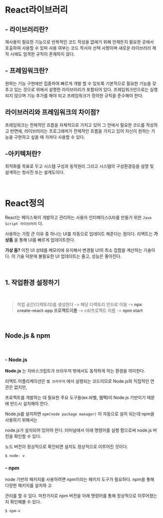 

# React라이브러리
## - 라이브러리란?
재사용이 필요한 기능으로 반복적인 코드 작성을 없애기 위해 언제든지 필요한 곳에서 호출하여 사용할 수 있따
사용 여부는 코드 작서자 선택 사항이며 새로운 라이브러리 제작 시에도 엄격한 규칙이 존재하지 않다.



## - 프레임워크란?
원하는 기능 구현에만 집중하여 빠르게 개발 할 수 있또록 기본적으로 필요한 기능을 갖추고 있는 것으로 
위에서 설명한 라이브러리가 포함되어 있다. 프레임워크만으로는 실행되지 않으며 기능 추가를 해야 되고
프레임워크가 정의한 규칙을 준수해야 한다.

## 라이브러리와 프레임워크의 차이점?

프레임워크는 전체적인 흐름을 자체적으로 가지고 있어 그 안에서 필요한 코드를 작성하고 
반면에, 라이브러리는 프로그래머가 전체적인 흐름을 가지고 있어 자신이 원하는 기능을 구현하고 싶을 때
가져다 사용할 수 있다. 

## -아키텍처란?
최적화를 목표로 두고 시스템 구성과 동작원리 그리고 시스템의 구성환경등을 설명 및 설계하는 청사진 또는 설계도이다.




<br>


# React정의 

React는 페이스북이 개발하고 관리하는 사용자 인터페이스(UI)를 만들기 위한 `Java Script 라이브러리` 다. 

사용하는 가장 큰 이유 중 하나는 UI를 자동으로 업데이트 해준다는 점이다. 리액트는 **가상돔** 을 통해 UI를 빠르게 업데이트한다. 

**가상 돔?** 이전 UI 상태를 메모리에 유지해서 변경될 UI의 최소 집합을 계산하는 기술이다. 이 기술 덕분에 불필요한 UI 업데이트는 줄고, 성능은 좋아진다. 

<br>


## 1. 작업환경 설정하기

<br>

> 작업 공간(디렉토리)를 생성한다 -> 해당 디렉토리 안으로 이동 -> **npx create-react-app 프로젝트이름** -> cd/프로젝트 이름 -> **npm start**


<br>



## Node.js & npm

<br>

### - Node.js

**Node.js** 는 자바스크립트가 브라우저 밖에서도 동작하게 하는 환경을 의미한다.  

리액트 어플리케이션은 `웹 브라우저` 에서 실행되는 코드이므로 Node.js와 직접적인 연관은 없지만,

프로젝트를 개발하는 데 필요한 주요 도구들(ex.바벨, 웹팩)이 Node.js 기반이기 때문에 반드시 설치해야 한다.

Node.js를 설치하면 `npm(node package manager)` 이 자동으로 설치 되는데 npm을 사용하기 위해서는 

node.js가 설치되어 있어야 한다. 터미널에서 아래 명령어를 실행 함으로써 node.js 버전을 확인할 수 있다. 

노드 버전이 정상적으로 확인되면 설치도 정상적으로 이루어진 것이다.

` $ node- v `

### - npm

node 기반의 패키지를 사용하려면 npm이라는 패키지 도구가 필요하다. npm을 통해 다양한 패키지를 설치하
고

관리를 할 수 있다. 마찬가지로 npm 버전을 아래 명령어를 통해 정상적으로 이루어졌는지 확인해볼 수 있다.

` $ npm-v ` 




<br>

